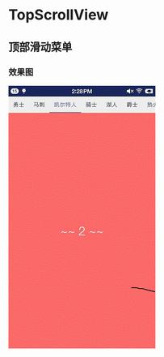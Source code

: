 # TopScrollView
## 顶部滑动菜单
### 效果图
![效果图](https://github.com/QQzs/Image/blob/master/TopScrollView/show2.gif)
